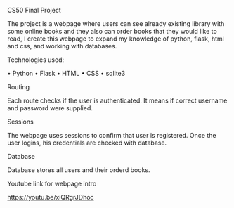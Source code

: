 CS50 Final Project

The project is a webpage where users can see already existing library with some online books and they also can order books that they would like to read,
I create this webpage to expand my knowledge of python, flask, html and css, and working with databases.

Technologies used:

• Python
• Flask
• HTML
• CSS
• sqlite3

Routing

Each route checks if the user is authenticated. It means if correct username and password were supplied.

Sessions

The webpage uses sessions to confirm that user is registered. Once the user logins, his credentials are checked with database.

Database

Database stores all users and their orderd books.

Youtube link for webpage intro

https://youtu.be/xiQRgrJDhoc

